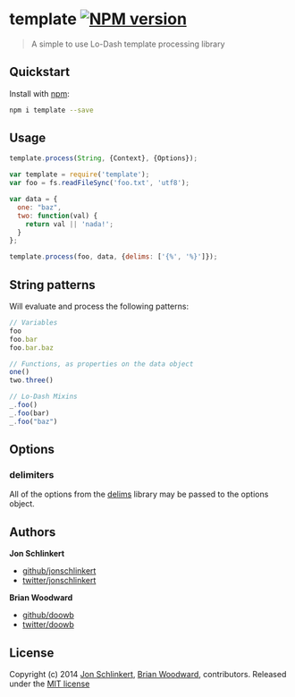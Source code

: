 # template [![NPM version](https://badge.fury.io/js/template.png)](http://badge.fury.io/js/template)

> A simple to use Lo-Dash template processing library


## Quickstart

Install with [npm](npmjs.org):

```bash
npm i template --save
```


## Usage

```js
template.process(String, {Context}, {Options});
```

```js
var template = require('template');
var foo = fs.readFileSync('foo.txt', 'utf8');

var data = {
  one: "baz",
  two: function(val) {
    return val || 'nada!';
  }
};

template.process(foo, data, {delims: ['{%', '%}']});
```

## String patterns
Will evaluate and process the following patterns:

```js
// Variables
foo
foo.bar
foo.bar.baz

// Functions, as properties on the data object
one()
two.three()

// Lo-Dash Mixins
_.foo()
_.foo(bar)
_.foo("baz")
```

## Options



### delimiters
All of the options from the [delims](https://github.com/jonschlinkert/delims) library may be passed to the options object.


## Authors
**Jon Schlinkert**

+ [github/jonschlinkert](https://github.com/jonschlinkert)
+ [twitter/jonschlinkert](http://twitter.com/jonschlinkert)

**Brian Woodward**

+ [github/doowb](https://github.com/doowb)
+ [twitter/doowb](http://twitter.com/jonschlinkert)


## License
Copyright (c) 2014 [Jon Schlinkert](http://twitter.com/jonschlinkert), [Brian Woodward](http://twitter.com/doowb), contributors.
Released under the [MIT license](./LICENSE-MIT)